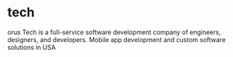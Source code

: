 # tech
orus Tech is a full-service software development company of engineers, designers, and developers. Mobile app development and custom software solutions in USA
